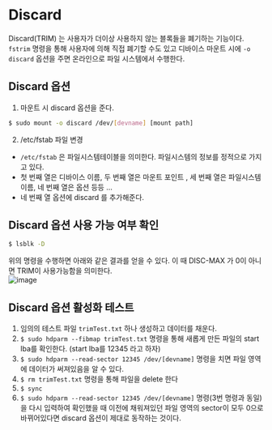 # Discard

Discard(TRIM) 는 사용자가 더이상 사용하지 않는 블록들을 폐기하는 기능이다.  `fstrim` 명령을 통해 사용자에 의해 직접 폐기할 수도 있고 디바이스 마운트 시에 `-o discard` 옵션을 주면 온라인으로 파일 시스템에서 수행한다.


## Discard 옵션

1. 마운트 시 discard 옵션을 준다.
```bash
$ sudo mount -o discard /dev/[devname] [mount path]
```
2. /etc/fstab 파일 변경 
  - `/etc/fstab` 은 파일시스템테이블을 의미한다. 파일시스템의 정보를 정적으로 가지고 있다. 
  - 첫 번째 열은 디바이스 이름, 두 번째 열은 마운트 포인트 , 세 번째 열은 파일시스템 이름, 네 번째 열은 옵션 등등 ...
  - 네 번째 열 옵션에 discard 를 추가해준다. 


## Discard 옵션 사용 가능 여부 확인 
```bash
$ lsblk -D
```
위의 명령을 수행하면 아래와 같은 결과를 얻을 수 있다. 이 때 DISC-MAX 가 0이 아니면 TRIM이 사용가능함을 의미한다.   
  ![image](https://user-images.githubusercontent.com/18457707/61609468-328f5380-ac91-11e9-8b94-896edd5b6cf4.png)


## Discard 옵션 활성화 테스트
1. 임의의 테스트 파일 `trimTest.txt` 하나 생성하고 데이터를 채운다.
2. `$ sudo hdparm --fibmap trimTest.txt` 명령을 통해 새롭게 만든 파일의 start lba를 확인한다. (start lba를 12345 라고 하자)
3. `$ sudo hdparm --read-sector 12345 /dev/[devname]` 명령을 치면 파일 영역에 데이터가 써져있음을 알 수 있다.
4. `$ rm trimTest.txt` 명령을 통해 파일을 delete 한다
5. `$ sync`
6. `$ sudo hdparm --read-sector 12345 /dev/[devname]` 명령(3번 명령과 동일)을 다시 입력하여 확인했을 때 이전에 채워져있던 파일 영역의 sector이 모두 0으로 바뀌어있다면 discard 옵션이 제대로 동작하는 것이다.
